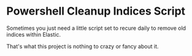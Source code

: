 # Powershell Cleanup Indices Script



Sometimes you just need a little script set to recure daily to remove old indices within Elastic.

That's what this project is nothing to crazy or fancy about it.
